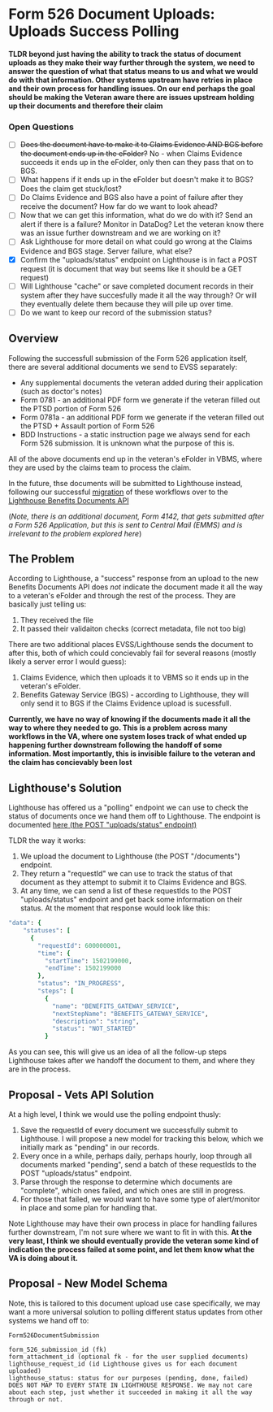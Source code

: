 # Form 526 Document Uploads: Uploads Success Polling

**TLDR beyond just having the ability to track the status of document uploads as they make their way further through the system, we need to answer the question of what that status means to us and what we would do with that information. Other systems upstream have retries in place and their own process for handling issues. On our end perhaps the goal should be making the Veteran aware there are issues upstream holding up their documents and therefore their claim**

### Open Questions
- [ ] ~~Does the document have to make it to Claims Evidence AND BGS before the document ends up in the eFolder?~~ No - when Claims Evidence succeeds it ends up in the eFolder, only then can they pass that on to BGS.
- [ ] What happens if it ends up in the eFolder but doesn't make it to BGS? Does the claim get stuck/lost?
- [ ] Do Claims Evidence and BGS also have a point of failure after they receive the document? How far do we want to look ahead? 
- [ ] Now that we can get this information, what do we do with it? Send an alert if there is a failure? Monitor in DataDog? Let the veteran know there was an issue further downstream and we are working on it?
- [ ] Ask Lighthouse for more detail on what could go wrong at the Claims Evidence and BGS stage. Server failure, what else?
- [X] Confirm the "uploads/status" endpoint on Lighthouse is in fact a POST request (it is document that way but seems like it should be a GET request)
- [ ] Will Lighthouse "cache" or save completed document records in their system after they have succesfully made it all the way through? Or will they eventually delete them because they will pile up over time.
- [ ] Do we want to keep our record of the submission status?

## Overview

Following the successfull submission of the Form 526 application itself, there are several additional documents we send to EVSS separately:

* Any supplemental documents the veteran added during their application (such as doctor's notes)
* Form 0781 - an additional PDF form we generate if the veteran filled out the PTSD portion of Form 526
* Form 0781a - an additional PDF form we generate if the veteran filled out the PTSD + Assault portion of Form 526
* BDD Instructions - a static instruction page we always send for each Form 526 submission. It is unknown what the purpose of this is.

All of the above documents end up in the veteran's eFolder in VBMS, where they are used by the claims team to process the claim.

In the future, thse documents will be submitted to Lighthouse instead, following our successful [migration](https://github.com/department-of-veterans-affairs/vets-api/pull/13835) of these workflows over to the [Lighthouse Benefits Documents API](https://dev-developer.va.gov/explore/api/benefits-documents/docs?version=current)

(_Note, there is an additional document, Form 4142, that gets submitted after a Form 526 Application, but this is sent to Central Mail (EMMS) and is irrelevant to the problem explored here_)

## The Problem

According to Lighthouse, a "success" response from an upload to the new Benefits Documents API does _not_ indicate the document made it all the way to a veteran's eFolder and through the rest of the process. They are basically just telling us:

1. They received the file
2. It passed their validaiton checks (correct metadata, file not too big)

There are two additional places EVSS/Lighthouse sends the document to after this, both of which could concievably fail for several reasons (mostly likely a server error I would guess):
1. Claims Evidence, which then uploads it to VBMS so it ends up in the veteran's eFolder.
2. Benefits Gateway Service (BGS) - according to Lighthouse, they will only send it to BGS if the Claims Evidence upload is sucessfull. 

**Currently, we have no way of knowing if the documents made it all the way to where they needed to go. This is a problem across many workflows in the VA, where one system loses track of what ended up happening further downstream following the handoff of some information. Most importantly, this is invisible failure to the veteran and the claim has concievably been lost**

## Lighthouse's Solution

Lighthouse has offered us a "polling" endpoint we can use to check the status of documents once we hand them off to Lighthouse. The endpoint is documented [here (the POST "uploads/status" endpoint)](https://dev-developer.va.gov/explore/api/benefits-documents/docs?version=current)

TLDR the way it works:

1. We upload the document to Lighthouse (the POST "/documents") endpoint.
2. They return a "requestId" we can use to track the status of that document as they attempt to submit it to Claims Evidence and BGS.
3. At any time, we can send a list of these requestIds to the POST "uploads/status" endpoint and get back some information on their status. At the moment that response would look like this:

```ruby
"data": {
    "statuses": [
      {
        "requestId": 600000001,
        "time": {
          "startTime": 1502199000,
          "endTime": 1502199000
        },
        "status": "IN_PROGRESS",
        "steps": [
          {
            "name": "BENEFITS_GATEWAY_SERVICE",
            "nextStepName": "BENEFITS_GATEWAY_SERVICE",
            "description": "string",
            "status": "NOT_STARTED"
          }
```

As you can see, this will give us an idea of all the follow-up steps Lighthouse takes after we handoff the document to them, and where they are in the process.

## Proposal - Vets API Solution

At a high level, I think we would use the polling endpoint thusly:

1. Save the requestId of every document we successfully submit to Lighthouse. I will propose a new model for tracking this below, which we initially mark as "pending" in our records.
2. Every once in a while, perhaps daily, perhaps hourly, loop through all documents marked "pending", send a batch of these requestIds to the POST "uploads/status" endpoint.
3. Parse through the response to determine which documents are "complete", which ones failed, and which ones are still in progress.
4. For those that failed, we would want to have some type of alert/monitor in place and some plan for handling that.

Note Lighthouse may have their own process in place for handling failures further downstream, I'm not sure where we want to fit in with this. **At the very least, I think we should eventually provide the veteran some kind of indication the process failed at some point, and let them know what the VA is doing about it.**

## Proposal - New Model Schema

Note, this is tailored to this document upload use case specifically, we may want a more universal solution to polling different status updates from other systems we hand off to:
```
Form526DocumentSubmission

form_526_submission_id (fk)
form_attachment_id (optional fk - for the user supplied documents)
lighthouse_request_id (id Lighthouse gives us for each document uploaded)
lighthouse_status: status for our purposes (pending, done, failed) DOES NOT MAP TO EVERY STATE IN LIGHTHOUSE RESPONSE. We may not care about each step, just whether it succeeded in making it all the way through or not.
```
